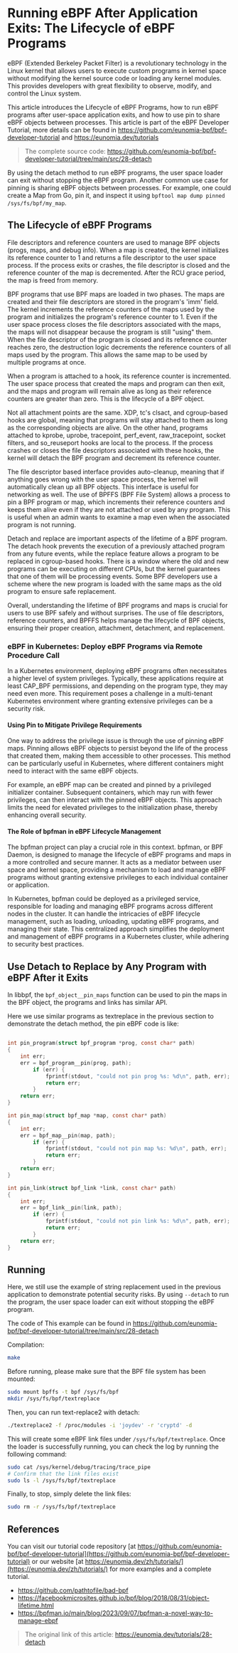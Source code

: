# Running eBPF After Application Exits: The Lifecycle of eBPF Programs

eBPF (Extended Berkeley Packet Filter) is a revolutionary technology in the Linux kernel that allows users to execute custom programs in kernel space without modifying the kernel source code or loading any kernel modules. This provides developers with great flexibility to observe, modify, and control the Linux system.

This article introduces the Lifecycle of eBPF Programs, how to run eBPF programs after user-space application exits, and how to use pin to share eBPF objects between processes. This article is part of the eBPF Developer Tutorial, more details can be found in <https://github.com/eunomia-bpf/bpf-developer-tutorial> and <https://eunomia.dev/tutorials>

> The complete source code: <https://github.com/eunomia-bpf/bpf-developer-tutorial/tree/main/src/28-detach>

By using the detach method to run eBPF programs, the user space loader can exit without stopping the eBPF program. Another common use case for pinning is sharing eBPF objects between processes. For example, one could create a Map from Go, pin it, and inspect it using `bpftool map dump pinned /sys/fs/bpf/my_map`.

## The Lifecycle of eBPF Programs

File descriptors and reference counters are used to manage BPF objects (progs, maps, and debug info). When a map is created, the kernel initializes its reference counter to 1 and returns a file descriptor to the user space process. If the process exits or crashes, the file descriptor is closed and the reference counter of the map is decremented. After the RCU grace period, the map is freed from memory.

BPF programs that use BPF maps are loaded in two phases. The maps are created and their file descriptors are stored in the program's 'imm' field. The kernel increments the reference counters of the maps used by the program and initializes the program's reference counter to 1. Even if the user space process closes the file descriptors associated with the maps, the maps will not disappear because the program is still "using" them. When the file descriptor of the program is closed and its reference counter reaches zero, the destruction logic decrements the reference counters of all maps used by the program. This allows the same map to be used by multiple programs at once.

When a program is attached to a hook, its reference counter is incremented. The user space process that created the maps and program can then exit, and the maps and program will remain alive as long as their reference counters are greater than zero. This is the lifecycle of a BPF object.

Not all attachment points are the same. XDP, tc's clsact, and cgroup-based hooks are global, meaning that programs will stay attached to them as long as the corresponding objects are alive. On the other hand, programs attached to kprobe, uprobe, tracepoint, perf_event, raw_tracepoint, socket filters, and so_reuseport hooks are local to the process. If the process crashes or closes the file descriptors associated with these hooks, the kernel will detach the BPF program and decrement its reference counter.

The file descriptor based interface provides auto-cleanup, meaning that if anything goes wrong with the user space process, the kernel will automatically clean up all BPF objects. This interface is useful for networking as well. The use of BPFFS (BPF File System) allows a process to pin a BPF program or map, which increments their reference counters and keeps them alive even if they are not attached or used by any program. This is useful when an admin wants to examine a map even when the associated program is not running.

Detach and replace are important aspects of the lifetime of a BPF program. The detach hook prevents the execution of a previously attached program from any future events, while the replace feature allows a program to be replaced in cgroup-based hooks. There is a window where the old and new programs can be executing on different CPUs, but the kernel guarantees that one of them will be processing events. Some BPF developers use a scheme where the new program is loaded with the same maps as the old program to ensure safe replacement.

Overall, understanding the lifetime of BPF programs and maps is crucial for users to use BPF safely and without surprises. The use of file descriptors, reference counters, and BPFFS helps manage the lifecycle of BPF objects, ensuring their proper creation, attachment, detachment, and replacement.

### eBPF in Kubernetes: Deploy eBPF Programs via Remote Procedure Call

In a Kubernetes environment, deploying eBPF programs often necessitates a higher level of system privileges. Typically, these applications require at least CAP_BPF permissions, and depending on the program type, they may need even more. This requirement poses a challenge in a multi-tenant Kubernetes environment where granting extensive privileges can be a security risk.

#### Using Pin to Mitigate Privilege Requirements

One way to address the privilege issue is through the use of pinning eBPF maps. Pinning allows eBPF objects to persist beyond the life of the process that created them, making them accessible to other processes. This method can be particularly useful in Kubernetes, where different containers might need to interact with the same eBPF objects.

For example, an eBPF map can be created and pinned by a privileged initializer container. Subsequent containers, which may run with fewer privileges, can then interact with the pinned eBPF objects. This approach limits the need for elevated privileges to the initialization phase, thereby enhancing overall security.

#### The Role of bpfman in eBPF Lifecycle Management

The bpfman project can play a crucial role in this context. bpfman, or BPF Daemon, is designed to manage the lifecycle of eBPF programs and maps in a more controlled and secure manner. It acts as a mediator between user space and kernel space, providing a mechanism to load and manage eBPF programs without granting extensive privileges to each individual container or application.

In Kubernetes, bpfman could be deployed as a privileged service, responsible for loading and managing eBPF programs across different nodes in the cluster. It can handle the intricacies of eBPF lifecycle management, such as loading, unloading, updating eBPF programs, and managing their state. This centralized approach simplifies the deployment and management of eBPF programs in a Kubernetes cluster, while adhering to security best practices.

## Use Detach to Replace by Any Program with eBPF After it Exits

In libbpf, the `bpf_object__pin_maps` function can be used to pin the maps in the BPF object, the programs and links has similar API.

Here we use similar programs as textreplace in the previous section to demonstrate the detach method, the pin eBPF code is like:

```c

int pin_program(struct bpf_program *prog, const char* path)
{
    int err;
    err = bpf_program__pin(prog, path);
        if (err) {
            fprintf(stdout, "could not pin prog %s: %d\n", path, err);
            return err;
        }
    return err;
}

int pin_map(struct bpf_map *map, const char* path)
{
    int err;
    err = bpf_map__pin(map, path);
        if (err) {
            fprintf(stdout, "could not pin map %s: %d\n", path, err);
            return err;
        }
    return err;
}

int pin_link(struct bpf_link *link, const char* path)
{
    int err;
    err = bpf_link__pin(link, path);
        if (err) {
            fprintf(stdout, "could not pin link %s: %d\n", path, err);
            return err;
        }
    return err;
}
```

## Running

Here, we still use the example of string replacement used in the previous application to demonstrate potential security risks. By using `--detach` to run the program, the user space loader can exit without stopping the eBPF program.

The code of This example can be found in <https://github.com/eunomia-bpf/bpf-developer-tutorial/tree/main/src/28-detach>

Compilation:

```bash
make
```

Before running, please make sure that the BPF file system has been mounted:

```bash
sudo mount bpffs -t bpf /sys/fs/bpf
mkdir /sys/fs/bpf/textreplace
```

Then, you can run text-replace2 with detach:

```bash
./textreplace2 -f /proc/modules -i 'joydev' -r 'cryptd' -d
```

This will create some eBPF link files under `/sys/fs/bpf/textreplace`. Once the loader is successfully running, you can check the log by running the following command:

```bash
sudo cat /sys/kernel/debug/tracing/trace_pipe
# Confirm that the link files exist
sudo ls -l /sys/fs/bpf/textreplace
```

Finally, to stop, simply delete the link files:

```bash
sudo rm -r /sys/fs/bpf/textreplace
```

## References

You can visit our tutorial code repository [at https://github.com/eunomia-bpf/bpf-developer-tutorial](https://github.com/eunomia-bpf/bpf-developer-tutorial) or our website [at https://eunomia.dev/zh/tutorials/](https://eunomia.dev/zh/tutorials/) for more examples and a complete tutorial.

- <https://github.com/pathtofile/bad-bpf>
- <https://facebookmicrosites.github.io/bpf/blog/2018/08/31/object-lifetime.html>
- <https://bpfman.io/main/blog/2023/09/07/bpfman-a-novel-way-to-manage-ebpf>

> The original link of this article: <https://eunomia.dev/tutorials/28-detach>
